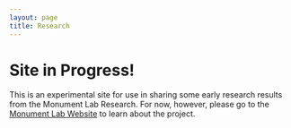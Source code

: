 ```yaml
---
layout: page
title: Research
---
```


# Site in Progress!


This is an experimental site for use in sharing some early research results from the Monument Lab Research. For now, however, please go to the  [Monument Lab Website](http://monumentlab.muralarts.org) to learn about the project. 
